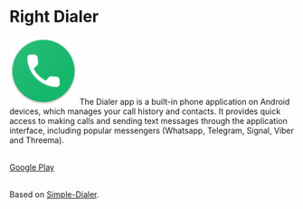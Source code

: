 # Right Dialer
<img alt="Logo" src="app/src/main/res/drawable/ic_launcher.png" width="120" />
The Dialer app is a built-in phone application on Android devices, which manages your call history and contacts. It provides quick access to making calls and sending text messages through the application interface, including popular messengers (Whatsapp, Telegram, Signal, Viber and Threema). </br> </br>

<a href="https://play.google.com/store/apps/details?id=com.goodwy.dialer">Google Play</a></br></br>

Based on <a href="https://github.com/SimpleMobileTools/Simple-Dialer">Simple-Dialer</a>.</br>
